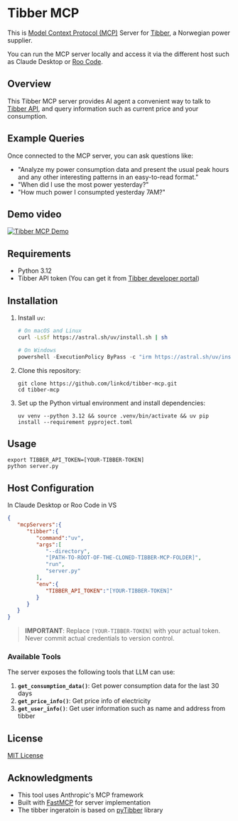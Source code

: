 # Tibber MCP
This is [Model Context Protocol (MCP)](https://modelcontextprotocol.io/introduction) Server for [Tibber](https://tibber.com/), a Norwegian power supplier. 

You can run the MCP server locally and access it via the different host such as Claude Desktop or [Roo Code](https://marketplace.visualstudio.com/items?itemName=RooVeterinaryInc.roo-cline).

## Overview
This Tibber MCP server provides AI agent a convenient way to talk to [Tibber API](https://developer.tibber.com/docs), and query information such as current price and your consumption.

## Example Queries
Once connected to the MCP server, you can ask questions like:
- "Analyze my power consumption data and present the usual peak hours and any other interesting patterns in an easy-to-read format."
- "When did I use the most power yesterday?"
- "How much power I consumpted yesterday 7AM?"

## Demo video
[![Tibber MCP Demo](https://img.youtube.com/vi/FiqKPa9i6V4/0.jpg)](https://www.youtube.com/watch?v=FiqKPa9i6V4)


## Requirements
- Python 3.12
- Tibber API token (You can get it from [Tibber developer portal](https://developer.tibber.com/settings/access-token))

## Installation
1. Install `uv`:
   ```bash
   # On macOS and Linux
   curl -LsSf https://astral.sh/uv/install.sh | sh
   ```
   
   ```powershell
   # On Windows
   powershell -ExecutionPolicy ByPass -c "irm https://astral.sh/uv/install.ps1 | iex"
   ```

2. Clone this repository:
   ```
   git clone https://github.com/linkcd/tibber-mcp.git
   cd tibber-mcp
   ```

3. Set up the Python virtual environment and install dependencies:
   ```
   uv venv --python 3.12 && source .venv/bin/activate && uv pip install --requirement pyproject.toml
   ```

## Usage
```
export TIBBER_API_TOKEN=[YOUR-TIBBER-TOKEN]
python server.py
```

## Host Configuration
In Claude Desktop or Roo Code in VS
```json
{
   "mcpServers":{
      "tibber":{
         "command":"uv",
         "args":[
            "--directory",
            "[PATH-TO-ROOT-OF-THE-CLONED-TIBBER-MCP-FOLDER]",
            "run",
            "server.py"
         ],
         "env":{
            "TIBBER_API_TOKEN":"[YOUR-TIBBER-TOKEN]"
         }
      }
   }
}
```
> **IMPORTANT**: Replace `[YOUR-TIBBER-TOKEN]` with your actual token. Never commit actual credentials to version control.

### Available Tools
The server exposes the following tools that LLM can use:
1. **`get_consumption_data()`**: Get power consumption data for the last 30 days
2. **`get_price_info()`**: Get price info of electricity
3. **`get_user_info()`**: Get user information such as name and address from tibber


## License
[MIT License](LICENSE)

## Acknowledgments
- This tool uses Anthropic's MCP framework
- Built with [FastMCP](https://github.com/jlowin/fastmcp) for server implementation
- The tibber ingeratoin is based on [pyTibber](https://github.com/Danielhiversen/pyTibber) library
